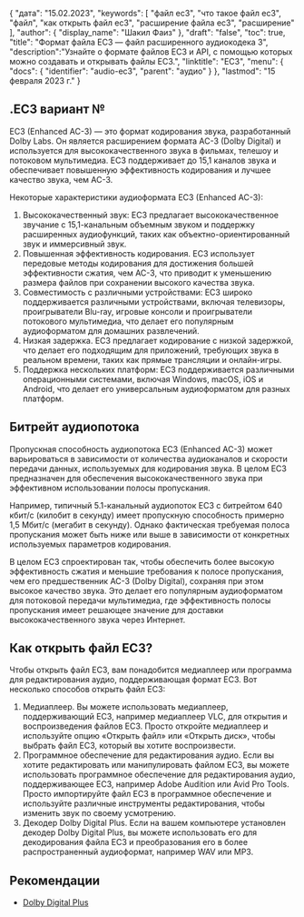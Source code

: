 {
"дата": "15.02.2023",
  "keywords": [
"файл ec3",
"что такое файл ec3",
"файл",
"как открыть файл ec3",
"расширение файла ec3",
"расширение"
],
  "author": {
"display_name": "Шакил Фаиз"
},
"draft": "false",
"toc": true,
"title": "Формат файла EC3 — файл расширенного аудиокодека 3",
  "description":"Узнайте о формате файлов EC3 и API, с помощью которых можно создавать и открывать файлы EC3.",
"linktitle": "EC3",
  "menu": {
    "docs": {
      "identifier": "audio-ec3",
"parent": "аудио"
}
},
"lastmod": "15 февраля 2023 г."
}

## .EC3 вариант №

EC3 (Enhanced AC-3) — это формат кодирования звука, разработанный Dolby Labs. Он является расширением формата AC-3 (Dolby Digital) и используется для высококачественного звука в фильмах, телешоу и потоковом мультимедиа. EC3 поддерживает до 15,1 каналов звука и обеспечивает повышенную эффективность кодирования и лучшее качество звука, чем AC-3.

Некоторые характеристики аудиоформата EC3 (Enhanced AC-3):

1. Высококачественный звук: EC3 предлагает высококачественное звучание с 15,1-канальным объемным звуком и поддержку расширенных аудиофункций, таких как объектно-ориентированный звук и иммерсивный звук.
2. Повышенная эффективность кодирования. EC3 использует передовые методы кодирования для достижения большей эффективности сжатия, чем AC-3, что приводит к уменьшению размера файлов при сохранении высокого качества звука.
3. Совместимость с различными устройствами: EC3 широко поддерживается различными устройствами, включая телевизоры, проигрыватели Blu-ray, игровые консоли и проигрыватели потокового мультимедиа, что делает его популярным аудиоформатом для домашних развлечений.
4. Низкая задержка. EC3 предлагает кодирование с низкой задержкой, что делает его подходящим для приложений, требующих звука в реальном времени, таких как прямые трансляции и онлайн-игры.
5. Поддержка нескольких платформ: EC3 поддерживается различными операционными системами, включая Windows, macOS, iOS и Android, что делает его универсальным аудиоформатом для разных платформ.

## Битрейт аудиопотока

Пропускная способность аудиопотока EC3 (Enhanced AC-3) может варьироваться в зависимости от количества аудиоканалов и скорости передачи данных, используемых для кодирования звука. В целом EC3 предназначен для обеспечения высококачественного звука при эффективном использовании полосы пропускания.

Например, типичный 5.1-канальный аудиопоток EC3 с битрейтом 640 кбит/с (килобит в секунду) имеет пропускную способность примерно 1,5 Мбит/с (мегабит в секунду). Однако фактическая требуемая полоса пропускания может быть ниже или выше в зависимости от конкретных используемых параметров кодирования.

В целом EC3 спроектирован так, чтобы обеспечить более высокую эффективность сжатия и меньшие требования к полосе пропускания, чем его предшественник AC-3 (Dolby Digital), сохраняя при этом высокое качество звука. Это делает его популярным аудиоформатом для потоковой передачи мультимедиа, где эффективность полосы пропускания имеет решающее значение для доставки высококачественного звука через Интернет.

## Как открыть файл EC3?

Чтобы открыть файл EC3, вам понадобится медиаплеер или программа для редактирования аудио, поддерживающая формат EC3. Вот несколько способов открыть файл EC3:

1. Медиаплеер. Вы можете использовать медиаплеер, поддерживающий EC3, например медиаплеер VLC, для открытия и воспроизведения файлов EC3. Просто откройте медиаплеер и используйте опцию «Открыть файл» или «Открыть диск», чтобы выбрать файл EC3, который вы хотите воспроизвести.
2. Программное обеспечение для редактирования аудио. Если вы хотите редактировать или манипулировать файлом EC3, вы можете использовать программное обеспечение для редактирования аудио, поддерживающее EC3, например Adobe Audition или Avid Pro Tools. Просто импортируйте файл EC3 в программное обеспечение и используйте различные инструменты редактирования, чтобы изменить звук по своему усмотрению.
3. Декодер Dolby Digital Plus. Если на вашем компьютере установлен декодер Dolby Digital Plus, вы можете использовать его для декодирования файла EC3 и преобразования его в более распространенный аудиоформат, например WAV или MP3.

## Рекомендации
* [Dolby Digital Plus](https://en.wikipedia.org/wiki/Dolby_Digital_Plus)

